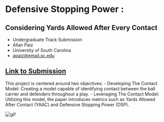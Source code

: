 # Defensive Stopping Power : 
## Considering Yards Allowed After Every Contact

- Undergraduate Track Submission
- Allan Paiz
- University of South Carolina
- apaiz@email.sc.edu

## [Link to Submission](https://www.kaggle.com/code/allanpaiz/defensive-stopping-power)

This project is centered around two objectives:
    - Developing The Contact Model: Creating a model capable of identifying contact between the ball carrier and defenders throughout a play.
    - Leveraging The Contact Model: Utilizing this model, the paper introduces metrics such as Yards Allowed After Contact (YAAC) and Defensive Stopping Power (DSP).

![gif](https://raw.githubusercontent.com/allanpaiz/Defensive_Stopping_Power/main/code/PCS_example.gif)
